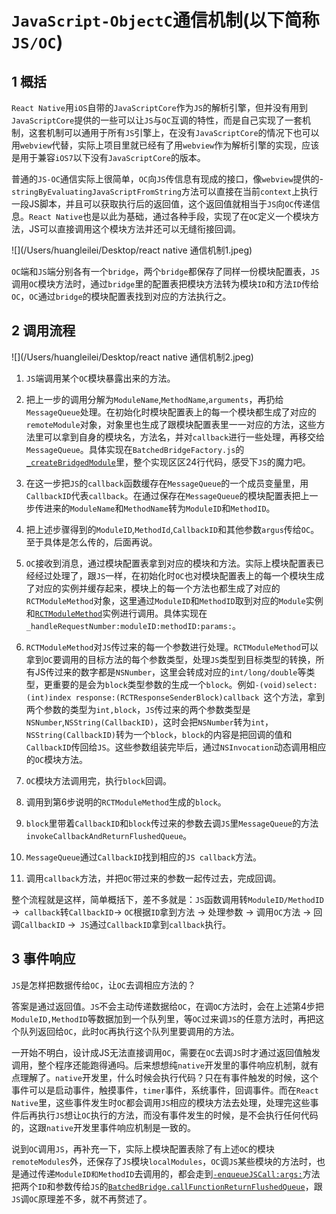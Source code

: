 # `JavaScript-ObjectC`通信机制(以下简称`JS/OC`)

## 1 概括

`React Native`用`iOS`自带的`JavaScriptCore`作为`JS`的解析引擎，但并没有用到`JavaScriptCore`提供的一些可以让`JS`与`OC`互调的特性，而是自己实现了一套机制，这套机制可以通用于所有`JS`引擎上，在没有`JavaScriptCore`的情况下也可以用`webview`代替，实际上项目里就已经有了用`webview`作为解析引擎的实现，应该是用于兼容`iOS7`以下没有`JavaScriptCore`的版本。

普通的`JS-OC`通信实际上很简单，`OC`向`JS`传信息有现成的接口，像`webview`提供的-`stringByEvaluatingJavaScriptFromString`方法可以直接在当前`context`上执行一段JS脚本，并且可以获取执行后的返回值，这个返回值就相当于`JS`向`OC`传递信息。`React Native`也是以此为基础，通过各种手段，实现了在`OC`定义一个模块方法，JS可以直接调用这个模块方法并还可以无缝衔接回调。

![](/Users/huangleilei/Desktop/react native 通信机制1.jpeg)

`OC`端和`JS`端分别各有一个`bridge`，两个`bridge`都保存了同样一份模块配置表，`JS`调用`OC`模块方法时，通过`bridge`里的配置表把模块方法转为模块`ID`和方法`ID`传给`OC`，`OC`通过`bridge`的模块配置表找到对应的方法执行之。

## 2 调用流程

![](/Users/huangleilei/Desktop/react native 通信机制2.jpeg)

1. `JS`端调用某个`OC`模块暴露出来的方法。

2. 把上一步的调用分解为`ModuleName`,`MethodName`,`arguments`，再扔给`MessageQueue`处理。在初始化时模块配置表上的每一个模块都生成了对应的`remoteModule`对象，对象里也生成了跟模块配置表里一一对应的方法，这些方法里可以拿到自身的模块名，方法名，并对`callback`进行一些处理，再移交给`MessageQueue`。具体实现在`BatchedBridgeFactory.js`的[`_createBridgedModule`](https://github.com/facebook/react-native/blob/72d3d724a3a0c6bc46981efd0dad8f7f61121a47/Libraries/BatchedBridge/BatchingImplementation/BatchedBridgeFactory.js#L37)里，整个实现区区24行代码，感受下`JS`的魔力吧。

3. 在这一步把`JS`的`callback`函数缓存在`MessageQueue`的一个成员变量里，用`CallbackID`代表`callback`。在通过保存在`MessageQueue`的模块配置表把上一步传进来的`ModuleName`和`MethodName`转为`ModuleID`和`MethodID`。

4. 把上述步骤得到的`ModuleID`,`MethodId`,`CallbackID`和其他参数`argus`传给`OC`。至于具体是怎么传的，后面再说。

5. `OC`接收到消息，通过模块配置表拿到对应的模块和方法。实际上模块配置表已经经过处理了，跟`JS`一样，在初始化时`OC`也对模块配置表上的每一个模块生成了对应的实例并缓存起来，模块上的每一个方法也都生成了对应的`RCTModuleMethod`对象，这里通过`ModuleID`和`MethodID`取到对应的`Module`实例和[`RCTModuleMethod`](https://github.com/facebook/react-native/blob/72d3d724a3a0c6bc46981efd0dad8f7f61121a47/React/Base/RCTBridge.m#L111)实例进行调用。具体实现在`_handleRequestNumber:moduleID:methodID:params:`。

6. `RCTModuleMethod`对`JS`传过来的每一个参数进行处理。`RCTModuleMethod`可以拿到`OC`要调用的目标方法的每个参数类型，处理`JS`类型到目标类型的转换，所有JS传过来的数字都是`NSNumber`，这里会转成对应的`int/long/double`等类型，更重要的是会为`block`类型参数的生成一个`block`。例如`-(void)select:(int)index response:(RCTResponseSenderBlock)callback `这个方法，拿到两个参数的类型为`int,block`，`JS`传过来的两个参数类型是`NSNumber`,`NSString(CallbackID)`，这时会把`NSNumber`转为`int`，`NSString(CallbackID)`转为一个`block`，`block`的内容是把回调的值和`CallbackID`传回给`JS`。这些参数组装完毕后，通过`NSInvocation`动态调用相应的`OC`模块方法。

7. `OC`模块方法调用完，执行`block`回调。

8. 调用到第6步说明的`RCTModuleMethod`生成的`block`。

9. `block`里带着`CallbackID`和`block`传过来的参数去调`JS`里`MessageQueue`的方法`invokeCallbackAndReturnFlushedQueue`。

10. `MessageQueue`通过`CallbackID`找到相应的`JS callback`方法。

11. 调用`callback`方法，并把`OC`带过来的参数一起传过去，完成回调。

整个流程就是这样，简单概括下，差不多就是：`JS`函数调用转`ModuleID/MethodID` ->` callback`转`CallbackID`-> `OC`根据`ID`拿到方法 -> 处理参数 -> 调用`OC`方法 -> 回调`CallbackID` ->` JS`通过`CallbackID`拿到`callback`执行。

## 3 事件响应

`JS`是怎样把数据传给`OC`，让`OC`去调相应方法的？

答案是通过返回值。`JS`不会主动传递数据给`OC`，在调`OC`方法时，会在上述第4步把`ModuleID,MethodID`等数据加到一个队列里，等`OC`过来调`JS`的任意方法时，再把这个队列返回给`OC`，此时`OC`再执行这个队列里要调用的方法。

一开始不明白，设计成JS无法直接调用`OC`，需要在`OC`去调`JS`时才通过返回值触发调用，整个程序还能跑得通吗。后来想想纯`native`开发里的事件响应机制，就有点理解了。`native`开发里，什么时候会执行代码？只在有事件触发的时候，这个事件可以是启动事件，触摸事件，`timer`事件，系统事件，回调事件。而在`React Native`里，这些事件发生时`OC`都会调用`JS`相应的模块方法去处理，处理完这些事件后再执行`JS`想让`OC`执行的方法，而没有事件发生的时候，是不会执行任何代码的，这跟`native`开发里事件响应机制是一致的。

说到`OC`调用`JS`，再补充一下，实际上模块配置表除了有上述`OC`的模块`remoteModules`外，还保存了`JS`模块`localModules`，`OC`调`JS`某些模块的方法时，也是通过传递`ModuleID和MethodID`去调用的，都会走到[`-enqueueJSCall:args:`](https://github.com/facebook/react-native/blob/72d3d724a3a0c6bc46981efd0dad8f7f61121a47/React/Base/RCTBridge.m#L641)方法把两个`ID`和参数传给`JS`的[`BatchedBridge.callFunctionReturnFlushedQueue`](https://github.com/facebook/react-native/blob/72d3d724a3a0c6bc46981efd0dad8f7f61121a47/Libraries/Utilities/MessageQueue.js#L298)，跟`JS`调`OC`原理差不多，就不再赘述了。

